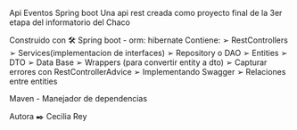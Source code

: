 Api Eventos Spring boot
Una api rest creada como proyecto final de la 3er etapa del informatorio del Chaco

Construido con 🛠️
Spring boot - orm: hibernate 
Contiene:
➢	RestControllers
➢	Services(implementacion de interfaces)
➢	Repository o DAO
➢	Entities
➢	DTO
➢	Data Base
➢	Wrappers (para convertir entity a dto)
➢	Capturar errores con RestControllerAdvice
➢	Implementando Swagger
➢	Relaciones entre entities

Maven - Manejador de dependencias

Autora ✒️
Cecilia Rey 
